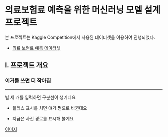 # 의료보험료 예측을 위한 머신러닝 모델 설계 프로젝트

본 프로젝트는 Kaggle Competition에서 사용된 데이터셋을 이용하여 진행되었다.
 + [의료 보험료 예측 데이터셋](https://www.kaggle.com/datasets/tejashvi14/medical-insurance-premium-prediction)

## I. 프로젝트 개요


### 이거를 쓰면 더 작아짐

***

별 세 개를 입력하면 구분선이 생기네요


+ 플러스 표시를 치면 얘가 쩜으로 바뀐대요

+ 지금은 사진 경로를 표시해 볼게요

[이미지](사진.jpg)
